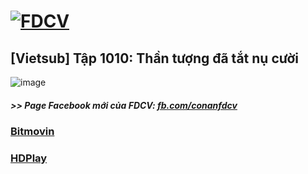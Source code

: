 # [![FDCV](https://user-images.githubusercontent.com/75318518/142803511-f5c20d56-47eb-4f2a-b63f-6b9b169c295b.png)](https://admin1509.github.io/fdcvteam.blogspot.com/)
## [Vietsub] Tập 1010: Thần tượng đã tắt nụ cười
![image](https://user-images.githubusercontent.com/75318518/144173821-06ba1f5e-cf80-45ae-a43f-7f2c6fca6c61.png)

##### >> Page Facebook mới của FDCV: [fb.com/conanfdcv](https://fb.com/conanfdcv)
### [Bitmovin](https://bitmovin.com/demos/stream-test?format=hls&manifest=https://raw.githubusercontent.com/admin1509/admin1509/main/video-5b.gapo.vn/videos/results/939ec6c2-9c8b-4b04-a165-0a3f473f394f/720p/file.m3u8)
### [HDPlay](https://hdplay.se/?HLSP2P=https://raw.githubusercontent.com/admin1509/admin1509/main/video-5b.gapo.vn/videos/results/939ec6c2-9c8b-4b04-a165-0a3f473f394f/720p/file.m3u8)
